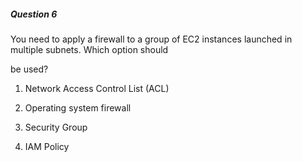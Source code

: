 ##### Question 6


You need to apply a firewall to a group of EC2 instances launched in multiple subnets. Which option should


be used?


1. Network Access Control List (ACL)

2. Operating system firewall

3. Security Group

4. IAM Policy

